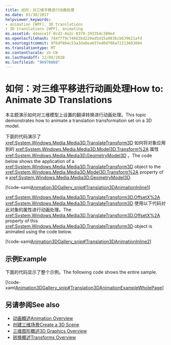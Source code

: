 ```yaml
---
title: 如何：对三维平移进行动画处理
ms.date: 03/30/2017
helpviewer_keywords:
- animation [WPF], 3D translations
- 3D translations [WPF], animating
ms.assetid: d4eece1f-0cd2-4a2c-8370-293354c380e4
ms.openlocfilehash: 7d4fff9c74663bd220ad5d15a983bcb639621afd
ms.sourcegitcommit: 9f6df084c53a3da0ea657ed0d708a72213683084
ms.translationtype: MT
ms.contentlocale: zh-CN
ms.lasthandoff: 12/09/2020
ms.locfileid: "96970868"
---
```

# <a name="how-to-animate-3d-translations"></a><span data-ttu-id="5b628-102">如何：对三维平移进行动画处理</span><span class="sxs-lookup"><span data-stu-id="5b628-102">How to: Animate 3D Translations</span></span>
<span data-ttu-id="5b628-103">本主题演示如何对三维模型上设置的翻译转换进行动画处理。</span><span class="sxs-lookup"><span data-stu-id="5b628-103">This topic demonstrates how to animate a translation transformation set on a 3D model.</span></span>  
  
 <span data-ttu-id="5b628-104">下面的代码演示了 <xref:System.Windows.Media.Media3D.TranslateTransform3D> 如何将对象应用到的 <xref:System.Windows.Media.Media3D.Model3D.Transform%2A> 属性 <xref:System.Windows.Media.Media3D.GeometryModel3D> 。</span><span class="sxs-lookup"><span data-stu-id="5b628-104">The code below shows the application of a <xref:System.Windows.Media.Media3D.TranslateTransform3D> object to the <xref:System.Windows.Media.Media3D.Model3D.Transform%2A> property of a <xref:System.Windows.Media.Media3D.GeometryModel3D>.</span></span>  
  
 [!code-xaml[Animation3DGallery_snip#Translation3DAnimationInline1](~/samples/snippets/csharp/VS_Snippets_Wpf/Animation3DGallery_snip/CS/Translation3DAnimationExample.xaml#translation3danimationinline1)]  
  
 <span data-ttu-id="5b628-105"><xref:System.Windows.Media.Media3D.TranslateTransform3D.OffsetX%2A> <xref:System.Windows.Media.Media3D.TranslateTransform3D> 使用以下代码对此对象的属性进行动画处理。</span><span class="sxs-lookup"><span data-stu-id="5b628-105">The <xref:System.Windows.Media.Media3D.TranslateTransform3D.OffsetX%2A> property of this <xref:System.Windows.Media.Media3D.TranslateTransform3D> object is animated using the code below.</span></span>  
  
 [!code-xaml[Animation3DGallery_snip#Translation3DAnimationInline2](~/samples/snippets/csharp/VS_Snippets_Wpf/Animation3DGallery_snip/CS/Translation3DAnimationExample.xaml#translation3danimationinline2)]  
  
## <a name="example"></a><span data-ttu-id="5b628-106">示例</span><span class="sxs-lookup"><span data-stu-id="5b628-106">Example</span></span>  
 <span data-ttu-id="5b628-107">下面的代码显示了整个示例。</span><span class="sxs-lookup"><span data-stu-id="5b628-107">The following code shows the entire sample.</span></span>  
  
 [!code-xaml[Animation3DGallery_snip#Translation3DAnimationExampleWholePage](~/samples/snippets/csharp/VS_Snippets_Wpf/Animation3DGallery_snip/CS/Translation3DAnimationExample.xaml#translation3danimationexamplewholepage)]  
  
## <a name="see-also"></a><span data-ttu-id="5b628-108">另请参阅</span><span class="sxs-lookup"><span data-stu-id="5b628-108">See also</span></span>

- [<span data-ttu-id="5b628-109">动画概述</span><span class="sxs-lookup"><span data-stu-id="5b628-109">Animation Overview</span></span>](animation-overview.md)
- [<span data-ttu-id="5b628-110">创建三维场景</span><span class="sxs-lookup"><span data-stu-id="5b628-110">Create a 3D Scene</span></span>](how-to-create-a-3-d-scene.md)
- [<span data-ttu-id="5b628-111">三维图形概述</span><span class="sxs-lookup"><span data-stu-id="5b628-111">3D Graphics Overview</span></span>](3-d-graphics-overview.md)
- [<span data-ttu-id="5b628-112">转换概述</span><span class="sxs-lookup"><span data-stu-id="5b628-112">Transforms Overview</span></span>](transforms-overview.md)
